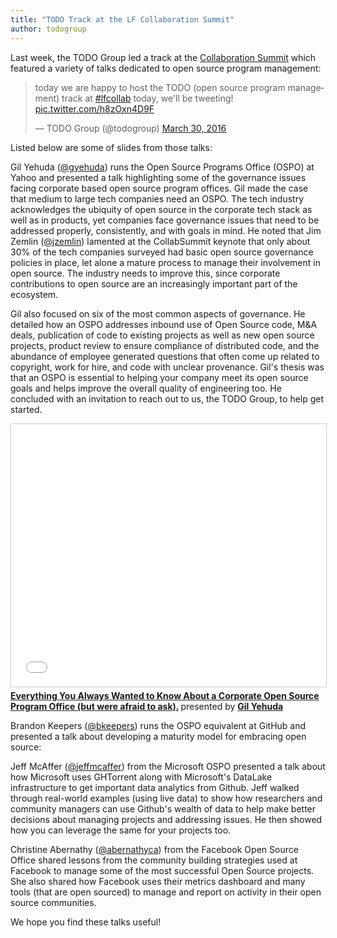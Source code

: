 ```yaml
---
title: "TODO Track at the LF Collaboration Summit"
author: todogroup
---
```


Last week, the TODO Group led a track at the [Collaboration Summit](http://events.linuxfoundation.org/events/collaboration-summit) which featured a variety of talks dedicated to open source program management:

<blockquote class="twitter-tweet" data-lang="en"><p lang="en" dir="ltr">today we are happy to host the TODO (open source program management) track at <a href="https://twitter.com/hashtag/lfcollab?src=hash">#lfcollab</a> today, we&#39;ll be tweeting! <a href="https://t.co/h8zOxn4D9F">pic.twitter.com/h8zOxn4D9F</a></p>&mdash; TODO Group (@todogroup) <a href="https://twitter.com/todogroup/status/715214451830460416">March 30, 2016</a></blockquote>
<script async src="//platform.twitter.com/widgets.js" charset="utf-8"></script>

Listed below are some of slides from those talks:

Gil Yehuda ([@gyehuda](https://twitter.com/gyehuda)) runs the Open Source Programs Office (OSPO) at Yahoo and presented a talk highlighting some of the governance issues facing corporate based open source program offices. Gil made the case that medium to large tech companies need an OSPO. The tech industry acknowledges the ubiquity of open source in the corporate tech stack as well as in products, yet companies face governance issues that need to be addressed properly, consistently, and with goals in mind. He noted that Jim Zemlin ([@jzemlin](https://twitter.com/jzemlin)) lamented at the CollabSummit keynote that only about 30% of the tech companies surveyed had basic open source governance policies in place, let alone a mature process to manage their involvement in open source. The industry needs to improve this, since corporate contributions to open source are an increasingly important part of the ecosystem.

Gil also focused on six of the most common aspects of governance. He detailed how an OSPO addresses inbound use of Open Source code, M&A deals, publication of code to existing projects as well as new open source projects, product review to ensure compliance of distributed code, and the abundance of employee generated questions that often come up related to copyright, work for hire, and code with unclear provenance. Gil's thesis was that an OSPO is essential to helping your company meet its open source goals and helps improve the overall quality of engineering too. He concluded with an invitation to reach out to us, the TODO Group, to help get started.

<iframe src="//www.slideshare.net/slideshow/embed_code/key/vTNvkwIXN4pmr8" width="510" height="420" frameborder="0" marginwidth="0" marginheight="0" scrolling="no" style="border:1px solid #CCC; border-width:1px; margin-bottom:5px; max-width: 100%;" allowfullscreen> </iframe> <div style="margin-bottom:5px"> <strong> <a href="//www.slideshare.net/gyehuda/your-open-source-program-office" title="Your Open Source Program Office" target="_blank">Everything You Always Wanted to Know About a Corporate Open Source Program Office (but were afraid to ask).</a> </strong> presented by <strong><a target="_blank" href="//www.gilyehuda.com">Gil Yehuda</a></strong> </div>

Brandon Keepers ([@bkeepers](https://twitter.com/bkeepers)) runs the OSPO equivalent at GitHub and presented a talk about developing a maturity model for embracing open source:

<script async class="speakerdeck-embed" data-id="1de33e2a0e06469eac4b9d211e79f257" data-ratio="1.77777777777778" src="//speakerdeck.com/assets/embed.js"></script>

Jeff McAffer ([@jeffmcaffer](https://twitter.com/jeffmcaffer)) from the Microsoft OSPO presented a talk about how Microsoft uses GHTorrent along with Microsoft's DataLake infrastructure to get important data analytics from Github. Jeff walked through real-world examples (using live data) to show how researchers and community managers can use Github's wealth of data to help make better decisions about managing projects and addressing issues. He then showed how you can leverage the same for your projects too.

Christine Abernathy ([@abernathyca](https://twitter.com/abernathyca)) from the Facebook Open Source Office shared lessons from the community building strategies used at Facebook to manage some of the most successful Open Source projects. She also shared how Facebook uses their metrics dashboard and many tools (that are open sourced) to manage and report on activity in their open source communities.

<script async class="speakerdeck-embed" data-id="ae2a397b6ff34cdaa3f405e2bf1cf158" data-ratio="1.77777777777778" src="//speakerdeck.com/assets/embed.js"></script>

We hope you find these talks useful!
